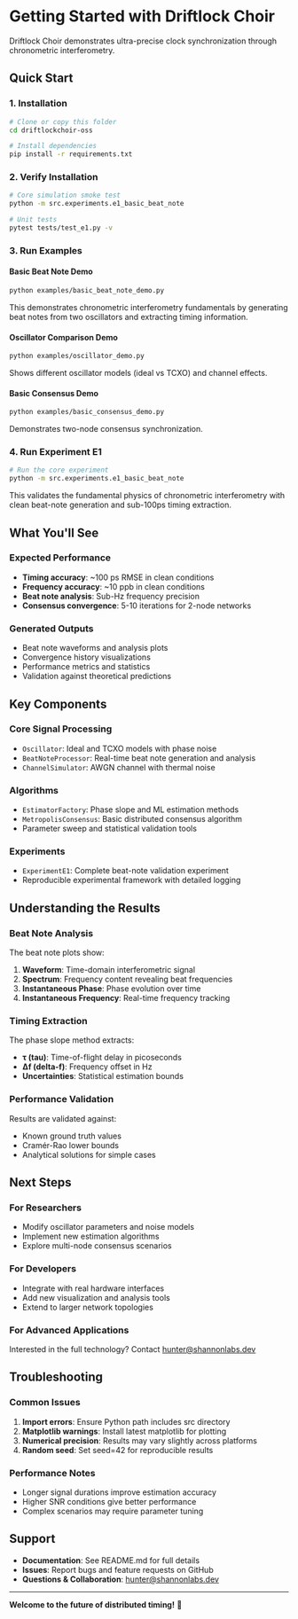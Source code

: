 # Getting Started with Driftlock Choir

Driftlock Choir demonstrates ultra-precise clock synchronization through chronometric interferometry.

## Quick Start

### 1. Installation
```bash
# Clone or copy this folder
cd driftlockchoir-oss

# Install dependencies
pip install -r requirements.txt
```

### 2. Verify Installation
```bash
# Core simulation smoke test
python -m src.experiments.e1_basic_beat_note

# Unit tests
pytest tests/test_e1.py -v
```

### 3. Run Examples

#### Basic Beat Note Demo
```bash
python examples/basic_beat_note_demo.py
```
This demonstrates chronometric interferometry fundamentals by generating beat notes from two oscillators and extracting timing information.

#### Oscillator Comparison Demo  
```bash
python examples/oscillator_demo.py
```
Shows different oscillator models (ideal vs TCXO) and channel effects.

#### Basic Consensus Demo
```bash
python examples/basic_consensus_demo.py
```
Demonstrates two-node consensus synchronization.

### 4. Run Experiment E1
```bash
# Run the core experiment
python -m src.experiments.e1_basic_beat_note
```

This validates the fundamental physics of chronometric interferometry with clean beat-note generation and sub-100ps timing extraction.

## What You'll See

### Expected Performance
- **Timing accuracy**: ~100 ps RMSE in clean conditions
- **Frequency accuracy**: ~10 ppb in clean conditions  
- **Beat note analysis**: Sub-Hz frequency precision
- **Consensus convergence**: 5-10 iterations for 2-node networks

### Generated Outputs
- Beat note waveforms and analysis plots
- Convergence history visualizations
- Performance metrics and statistics
- Validation against theoretical predictions

## Key Components

### Core Signal Processing
- `Oscillator`: Ideal and TCXO models with phase noise
- `BeatNoteProcessor`: Real-time beat note generation and analysis
- `ChannelSimulator`: AWGN channel with thermal noise

### Algorithms
- `EstimatorFactory`: Phase slope and ML estimation methods
- `MetropolisConsensus`: Basic distributed consensus algorithm
- Parameter sweep and statistical validation tools

### Experiments
- `ExperimentE1`: Complete beat-note validation experiment
- Reproducible experimental framework with detailed logging

## Understanding the Results

### Beat Note Analysis
The beat note plots show:
1. **Waveform**: Time-domain interferometric signal
2. **Spectrum**: Frequency content revealing beat frequencies
3. **Instantaneous Phase**: Phase evolution over time
4. **Instantaneous Frequency**: Real-time frequency tracking

### Timing Extraction
The phase slope method extracts:
- **τ (tau)**: Time-of-flight delay in picoseconds
- **Δf (delta-f)**: Frequency offset in Hz
- **Uncertainties**: Statistical estimation bounds

### Performance Validation
Results are validated against:
- Known ground truth values
- Cramér-Rao lower bounds
- Analytical solutions for simple cases

## Next Steps

### For Researchers
- Modify oscillator parameters and noise models
- Implement new estimation algorithms
- Explore multi-node consensus scenarios

### For Developers  
- Integrate with real hardware interfaces
- Add new visualization and analysis tools
- Extend to larger network topologies

### For Advanced Applications
Interested in the full technology? Contact hunter@shannonlabs.dev

## Troubleshooting

### Common Issues
1. **Import errors**: Ensure Python path includes src directory
2. **Matplotlib warnings**: Install latest matplotlib for plotting
3. **Numerical precision**: Results may vary slightly across platforms
4. **Random seed**: Set seed=42 for reproducible results

### Performance Notes
- Longer signal durations improve estimation accuracy
- Higher SNR conditions give better performance
- Complex scenarios may require parameter tuning

## Support

- **Documentation**: See README.md for full details
- **Issues**: Report bugs and feature requests on GitHub
- **Questions & Collaboration**: hunter@shannonlabs.dev

---

**Welcome to the future of distributed timing!** 🚀
